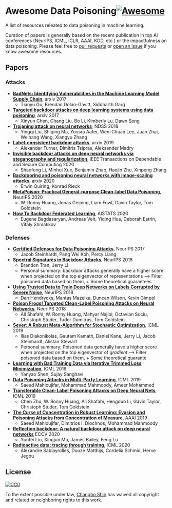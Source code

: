 # Awesome Data Poisoning[![Awesome](https://awesome.re/badge.svg)](https://awesome.re)
A list of resources releated to data poisoning in machine learning.

Curation of papers is generally based on the recent publication in top AI conferences (NeurIPS, ICML, ICLR, AAAI, KDD, etc.) or the impactfulness on data poisoning. Please feel free to [pull requests](https://github.com/ch-shin/awesome-data-poisoning/pulls) or [open an issue](https://github.com/ch-shin/awesome-data-poisoning/issues) if you know awesome resources.


## Papers

### Attacks
- [**BadNets: Identifying Vulnerabilities in the Machine Learning Model Supply Chain**](https://arxiv.org/pdf/1708.06733.pdf), arxiv 2017
  - Tianyu Gu, Brendan Dolan-Gavitt, Siddharth Garg
- [**Targeted backdoor attacks on deep learning systems using data poisoning**](https://arxiv.org/pdf/1712.05526.pdf), arxiv 2017
  - Xinyun Chen, Chang Liu, Bo Li, Kimberly Lu, Dawn Song
- [**Trojaning attack on neural networks**](https://arxiv.org/pdf/1712.05526.pdf), NDSS 2018
  - Yingqi Liu, Shiqing Ma, Yousra Aafer, Wen-Chuan Lee, Juan Zhai, Weihang Wang, Xiangyu Zhang
- [**Label-consistent backdoor attacks**](https://arxiv.org/pdf/1912.02771.pdf), arxiv 2019
  - Alexander Turner, Dimitris Tsipras, Aleksander Madry 
- [**Invisible backdoor attacks on deep neural networks via steganography and regularization**](https://ieeexplore.ieee.org/stamp/stamp.jsp?arnumber=9186317&casa_token=oIzySL0ff20AAAAA:J_sBK-x736EqoE8mGUNcDvT79YINxvpTRL6Gx_V98dH46quPMFThYeWCNmcPyupRfK5U4mZJ&tag=1), IEEE Transactions on Dependable and Secure Computing 2020
  - Shaofeng Li, Minhui Xue, Benjamin Zhao, Haojin Zhu, Xinpeng Zhang
- [**Backdooring and poisoning neural networks with image-scaling attacks**](https://arxiv.org/pdf/2003.08633.pdf), arxiv 2020
  - Erwin Quiring, Konrad Rieck
- [**MetaPoison: Practical General-purpose Clean-label Data Poisoning**](https://arxiv.org/pdf/2004.00225v2.pdf), NeurIPS 2020
  - W. Ronny Huang, Jonas Geiping, Liam Fowl, Gavin Taylor, Tom Goldstein
- [**How To Backdoor Federated Learning**](http://proceedings.mlr.press/v108/bagdasaryan20a/bagdasaryan20a.pdf), AISTATS 2020
  - Eugene Bagdasaryan, Andreas Veit, Yiqing Hua, Deborah Estrin, Vitaly Shmatikov

### Defenses
- [**Certified Defenses for Data Poisoning Attacks**](https://arxiv.org/pdf/1706.03691v2.pdf), NeurIPS 2017
  - Jacob Steinhardt, Pang Wei Koh, Percy Liang
- [**Spectral Signatures in Backdoor Attacks**](https://proceedings.neurips.cc/paper/2018/file/280cf18baf4311c92aa5a042336587d3-Paper.pdf), NeurIPS 2018
  - Brandon Tran, Jerry Li
  - Personal summary: backdoor attacks generally have a higher score when projected on the top eigenvector of representations --> Filter poisoned data based on them, + Some theoretical guarantees
- [**Using Trusted Data to Train Deep Networks on Labels Corrupted by Severe Noise**](https://arxiv.org/pdf/1802.05300.pdf), NeurIPS 2018
  - Dan Hendrycks, Mantas Mazeika, Duncan Wilson, Kevin Gimpel
- [**Poison Frogs! Targeted Clean-Label Poisoning Attacks on Neural Networks**](https://arxiv.org/pdf/1804.00792v2.pdf), NeurIPS 2018
  - Ali Shafahi, W. Ronny Huang, Mahyar Najibi, Octavian Suciu, Christoph Studer, Tudor Dumitras, Tom Goldstein
- [**Sever: A Robust Meta-Algorithm for Stochastic Optimization**](http://proceedings.mlr.press/v97/diakonikolas19a/diakonikolas19a.pdf), ICML 2019
  - Ilias Diakonikolas, Gautam Kamath, Daniel Kane, Jerry Li, Jacob Steinhardt, Alistair Stewart
  - Personal summary: Poisoned data generally have a higher score when projected on the top eigenvector of *gradient* --> Filter poisoned data based on them, + Some theoretical guarante
- [**Learning with Bad Training Data via Iterative Trimmed Loss Minimization**](http://proceedings.mlr.press/v97/shen19e/shen19e.pdf), ICML 2019
  - Yanyao Shen, Sujay Sanghavi
- [**Data Poisoning Attacks in Multi-Party Learning**](http://proceedings.mlr.press/v97/mahloujifar19a/mahloujifar19a.pdf), ICML 2019
  - Saeed Mahloujifar, Mohammad Mahmoody, Ameer Mohammed
- [**Transferable Clean-Label Poisoning Attacks on Deep Neural Nets**](https://arxiv.org/pdf/1905.05897.pdf), ICML 2019
  - Chen Zhu, W. Ronny Huang, Ali Shafahi, Hengduo Li, Gavin Taylor, Christoph Studer, Tom Goldstein
- [**The Curse of Concentration in Robust Learning: Evasion and Poisoning Attacks from Concentration of Measure**](https://arxiv.org/pdf/1809.03063.pdf), AAAI 2019
  - Saeed Mahloujifar, Dimitrios I. Diochnos, Mohammad Mahmoody
- [**Reflection backdoor: A natural backdoor attack on deep neural networks**](https://arxiv.org/abs/2007.02343) ECCV 2020
  - Yunfei Liu, Xingjun Ma, James Bailey, Feng Lu
- [**Radioactive data: tracing through training**](https://arxiv.org/pdf/2002.00937.pdf), ICML 2020
  - Alexandre Sablayrolles, Douze Matthijs, Cordelia Schmid, Herve Jegou


## License
[![CC0](http://mirrors.creativecommons.org/presskit/buttons/88x31/svg/cc-zero.svg)](https://creativecommons.org/publicdomain/zero/1.0/)

To the extent possible under law, [Changho Shin](https://github.com/ch-shin) has waived all copyright and related or neighboring rights to this work.
